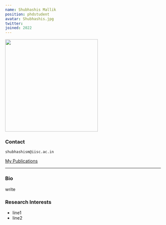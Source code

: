 ```yaml
---
name: Shubhashis Mallik
position: phdstudent
avatar: Shubhashis.jpg
twitter:
joined: 2022
---
```


<img width="300" src="{{site.baseurl}}/images/people/{{page.avatar}}" data-action="zoom">

### Contact

<i class="fa fa-envelope-o"></i>`shubhashism@iisc.ac.in`<br>

<u>[My Publications](https://inspirehep.net/authors/1039330)</u>


<hr>

### Bio
write


### Research Interests

* line1
* line2
